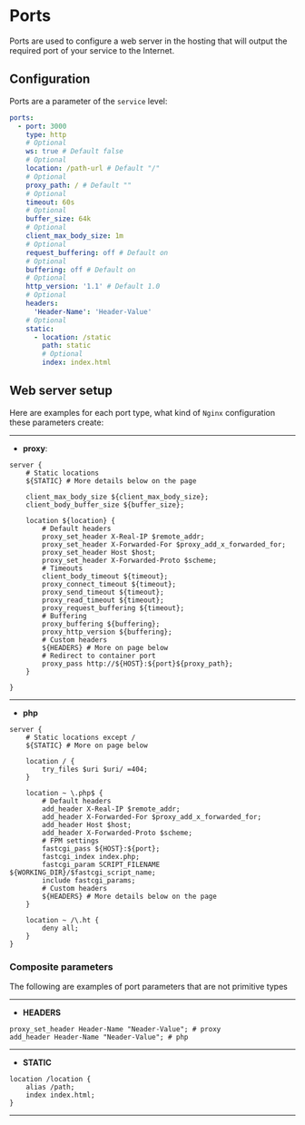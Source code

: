 # Ports

Ports are used to configure a web server in the hosting that will output the required port of your service to the Internet.

## Configuration

Ports are a parameter of the `service` level:

```yml
ports:
  - port: 3000
    type: http
    # Optional
    ws: true # Default false
    # Optional
    location: /path-url # Default "/"
    # Optional
    proxy_path: / # Default ""
    # Optional
    timeout: 60s
    # Optional
    buffer_size: 64k
    # Optional
    client_max_body_size: 1m
    # Optional
    request_buffering: off # Default on
    # Optional
    buffering: off # Default on
    # Optional
    http_version: '1.1' # Default 1.0
    # Optional
    headers:
      'Header-Name': 'Header-Value'
    # Optional
    static:
      - location: /static
        path: static
        # Optional
        index: index.html
```

## Web server setup

Here are examples for each port type, what kind of `Nginx` configuration these parameters create:

---

- ​​**proxy**:

```nginx
server {
    # Static locations
    ${STATIC} # More details below on the page

    client_max_body_size ${client_max_body_size};
    client_body_buffer_size ${buffer_size};

    location ${location} {
        # Default headers
        proxy_set_header X-Real-IP $remote_addr;
        proxy_set_header X-Forwarded-For $proxy_add_x_forwarded_for;
        proxy_set_header Host $host;
        proxy_set_header X-Forwarded-Proto $scheme;
        # Timeouts
        client_body_timeout ${timeout};
        proxy_connect_timeout ${timeout};
        proxy_send_timeout ${timeout};
        proxy_read_timeout ${timeout};
        proxy_request_buffering ${timeout};
        # Buffering
        proxy_buffering ${buffering};
        proxy_http_version ${buffering};
        # Custom headers
        ${HEADERS} # More on page below
        # Redirect to container port
        proxy_pass http://${HOST}:${port}${proxy_path};
    }

}
```

---

- ​​**php**

```nginx
server {
    # Static locations except /
    ${STATIC} # More on page below

    location / {
        try_files $uri $uri/ =404;
    }

    location ~ \.php$ {
        # Default headers
        add_header X-Real-IP $remote_addr;
        add_header X-Forwarded-For $proxy_add_x_forwarded_for;
        add_header Host $host;
        add_header X-Forwarded-Proto $scheme;
        # FPM settings
        fastcgi_pass ${HOST}:${port};
        fastcgi_index index.php;
        fastcgi_param SCRIPT_FILENAME ${WORKING_DIR}/$fastcgi_script_name;
        include fastcgi_params;
        # Custom headers
        ${HEADERS} # More details below on the page
    }

    location ~ /\.ht {
        deny all;
    }
}
```

### Composite parameters

The following are examples of port parameters that are not primitive types

---

- ​​**HEADERS**

```nginx
proxy_set_header Header-Name "Neader-Value"; # proxy
add_header Header-Name "Neader-Value"; # php
```

---

- ​​**STATIC**

```nginx
location /location {
    alias /path;
    index index.html;
}
```

---
